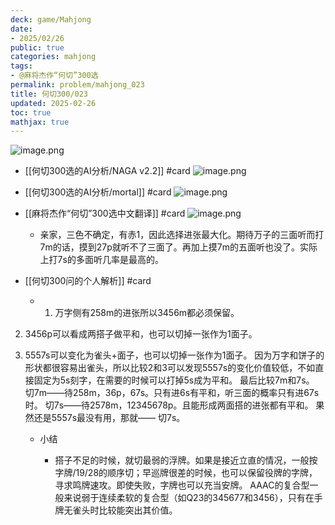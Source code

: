```yaml
---
deck: game/Mahjong
date:
- 2025/02/26
public: true
categories: mahjong
tags:
- @麻将杰作“何切”300选
permalink: problem/mahjong_023
title: 何切300/023
updated: 2025-02-26
toc: true
mathjax: true
---
```


![image.png](/assets/image_1740577242232_0.png)

  + [[何切300选的AI分析/NAGA v2.2]] #card
![image.png](/assets/image_1740577247918_0.png)

  + [[何切300选的AI分析/mortal]] #card
![image.png](/assets/image_1740577256190_0.png)

  + [[麻将杰作“何切”300选中文翻译]] #card
![image.png](/assets/image_1740577324561_0.png)

    + 亲家，三色不确定，有赤1，因此选择进张最大化。期待万子的三面听而打7m的话，摸到27p就听不了三面了。再加上摸7m的五面听也没了。实际上打7s的多面听几率是最高的。

  + [[何切300问的个人解析]] #card
    + 1. 万字侧有258m的进张所以3456m都必须保留。
2. 3456p可以看成两搭子做平和，也可以切掉一张作为1面子。
3. 5557s可以变化为雀头+面子，也可以切掉一张作为1面子。
因为万字和饼子的形状都很容易出雀头，所以比较2和3可以发现5557s的变化价值较低，不如直接固定为5s刻字，在需要的时候可以打掉5s成为平和。
最后比较7m和7s。
切7m——待258m，36p，67s。只有进6s有平和，听三面的概率只有进67s时。
切7s——待2578m，12345678p。且能形成两面搭的进张都有平和。
果然还是5557s最没有用，那就——
切7s。

    + 小结

      + 搭子不足的时候，就切最弱的浮牌。如果是接近立直的情况，一般按字牌/19/28的顺序切；早巡牌很差的时候，也可以保留役牌的字牌，寻求鸣牌速攻。即使失败，字牌也可以充当安牌。
AAAC的复合型一般来说弱于连续柔软的复合型（如Q23的345677和3456），只有在手牌无雀头时比较能突出其价值。
